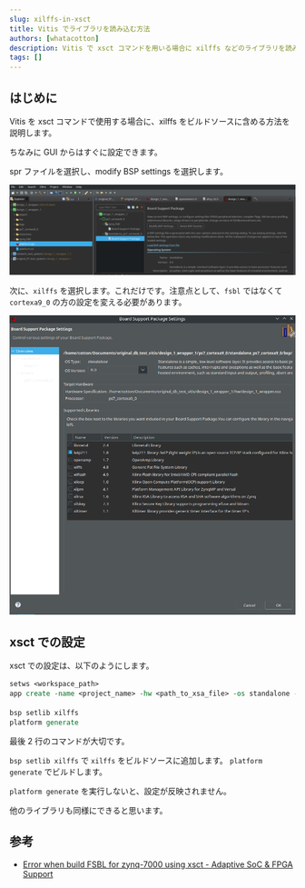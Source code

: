 ```yaml
---
slug: xilffs-in-xsct
title: Vitis でライブラリを読み込む方法
authors: [whatacotton]
description: Vitis で xsct コマンドを用いる場合に xilffs などのライブラリを読み込む方法を説明します。
tags: []
---
```


## はじめに

Vitis を xsct コマンドで使用する場合に、xilffs をビルドソースに含める方法を説明します。

ちなみに GUI からはすぐに設定できます。

spr ファイルを選択し、modify BSP settings を選択します。

![](spr.png)

次に、`xilffs` を選択します。これだけです。注意点として、`fsbl` ではなくて `cortexa9_0` の方の設定を変える必要があります。

![](bsp_setting.png)

## xsct での設定

xsct での設定は、以下のようにします。

```tcl
setws <workspace_path>
app create -name <project_name> -hw <path_to_xsa_file> -os standalone -proc ps7_cortexa9_0 -template {Empty Application(C)}

bsp setlib xilffs
platform generate
```

最後 2 行のコマンドが大切です。

`bsp setlib xilffs` で `xilffs` をビルドソースに追加します。
`platform generate` でビルドします。

`platform generate` を実行しないと、設定が反映されません。

他のライブラリも同様にできると思います。

## 参考

- [Error when build FSBL for zynq-7000 using xsct - Adaptive SoC & FPGA Support](https://adaptivesupport.amd.com/s/question/0D52E00007G0s6iSAB/wrong-fsbl-bsp-compilation-options-after-certain-sequences-of-xsct-commands-on-vitis-20202?language=en_US)
